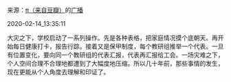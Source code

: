 来源：[π（来自豆瓣）](https://www.douban.com/people/obafgkm/)的[广播](https://www.douban.com/people/obafgkm/status/2810223529/)


2020-02-14_13:35:11


大灾之下，学校启动了一系列操作。先是各种表格，把家庭情况摸个底朝天。再开始每日健康打卡，报告行踪。接着又是保甲制度，每个教研组推举一个代表。一旦有位置变化，要向同一个教研组的代表汇报，代表再汇报给工会。一场灾难之下，个人空间合理不合理地都遭到了大幅度地压缩。所以几十年前，那些事情的发生，现在更能从个人角度去理解和印证了。
